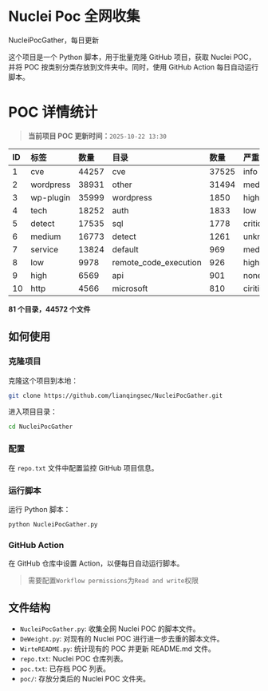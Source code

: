 # Nuclei Poc 全网收集
NucleiPocGather，每日更新

这个项目是一个 Python 脚本，用于批量克隆 GitHub 项目，获取 Nuclei POC，并将 POC 按类别分类存放到文件夹中。同时，使用 GitHub Action 每日自动运行脚本。
# POC 详情统计

> **当前项目 POC 更新时间：**`2025-10-22 13:30`

| ID | 标签      | 数量 | 目录       | 数量 | 严重性   | 数量 |
|:---| :-------- | :--- | :--------- | :--- | :------- | :--- |
| 1 | cve | 44257 | cve | 37525 | info | 25285 |
| 2 | wordpress | 38931 | other | 31494 | medium | 24482 |
| 3 | wp-plugin | 35999 | wordpress | 1850 | high | 15271 |
| 4 | tech | 18252 | auth | 1833 | low | 11554 |
| 5 | detect | 17535 | sql | 1778 | critical | 8665 |
| 6 | medium | 16773 | detect | 1261 | unknown | 128 |
| 7 | service | 13824 | default | 969 | meduim | 4 |
| 8 | low | 9978 | remote_code_execution | 926 | hight | 3 |
| 9 | high | 6569 | api | 901 | none | 1 |
| 10 | http | 4566 | microsoft | 810 | ciritical | 1 |

**81 个目录，44572 个文件**
## 如何使用

### 克隆项目

克隆这个项目到本地：

```bash
git clone https://github.com/lianqingsec/NucleiPocGather.git
```

进入项目目录：

```bash
cd NucleiPocGather
```

### 配置

在 `repo.txt` 文件中配置监控 GitHub 项目信息。

### 运行脚本

运行 Python 脚本：

```bash
python NucleiPocGather.py
```

### GitHub Action

在 GitHub 仓库中设置 Action，以便每日自动运行脚本。

> 需要配置`Workflow permissions`为`Read and write`权限

## 文件结构

- `NucleiPocGather.py`: 收集全网 Nuclei POC 的脚本文件。
- `DeWeight.py`: 对现有的 Nuclei POC 进行进一步去重的脚本文件。
- `WirteREADME.py`: 统计现有的 POC 并更新 README.md 文件。
- `repo.txt`: Nuclei POC 仓库列表。
- `poc.txt`: 已存档 POC 列表。
- `poc/`: 存放分类后的 Nuclei POC 文件夹。

